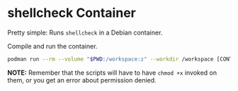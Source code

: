 # shellcheck Container

Pretty simple: Runs `shellcheck` in a Debian container. 

Compile and run the container.

```bash
podman run --rm --volume "$PWD:/workspace:z" --workdir /workspace [CONTAINER NAME]:[TAG] /workspace/[SCRIPTNAME].sh
```

**NOTE:** Remember that the scripts will have to have `chmod +x` invoked on them, or you get an error about permission denied.

